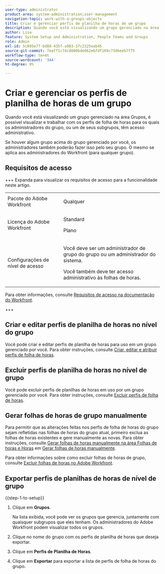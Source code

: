 ```yaml
---
user-type: administrator
product-area: system-administration;user-management
navigation-topic: work-with-a-groups-objects
title: Criar e gerenciar perfis de planilha de horas de um grupo
description: Quando você está visualizando um grupo gerenciado na área Grupos, é possível visualizar e trabalhar com os perfis de folha de horas para os quais os administradores do grupo, ou um de seus subgrupos, têm acesso administrativo.
author: Lisa
feature: System Setup and Administration, People Teams and Groups
role: Admin
exl-id: 5c895e77-bd88-435f-a903-37c2325eab45
source-git-commit: 7eaff1c74cd880bde062e6fdf169c73d6eeb7f75
workflow-type: tm+mt
source-wordcount: '344'
ht-degree: 0%

---
```


# Criar e gerenciar os perfis de planilha de horas de um grupo

<!--
<p data-mc-conditions="QuicksilverOrClassic.Draft mode">Do this to other step articles about objects and groups? Remove steps and point to main article; add group or step in that article. Already done previously for approval processes.</p>
-->

Quando você está visualizando um grupo gerenciado na área Grupos, é possível visualizar e trabalhar com os perfis de folha de horas para os quais os administradores do grupo, ou um de seus subgrupos, têm acesso administrativo.

Se houver algum grupo acima do grupo gerenciado por você, os administradores também poderão fazer isso pelo seu grupo. O mesmo se aplica aos administradores do Workfront (para qualquer grupo).

## Requisitos de acesso

+++ Expanda para visualizar os requisitos de acesso para a funcionalidade neste artigo.

<table style="table-layout:auto"> 
 <col> 
 <col> 
 <tbody> 
  <tr> 
   <td>Pacote do Adobe Workfront</td> 
   <td><p>Qualquer</p></td> 
  </tr> 
  <tr> 
   <td>Licença do Adobe Workfront</td> 
   <td><p>Standard</p>
       <p>Plano</p></td>
  </tr>
  <tr> 
   <td>Configurações de nível de acesso</td> 
   <td><p>Você deve ser um administrador de grupo do grupo ou um administrador do sistema.</p>
   <p>Você também deve ter acesso administrativo às folhas de horas.</p></td>
  </tr>
 </tbody> 
</table>

Para obter informações, consulte [Requisitos de acesso na documentação do Workfront](/help/quicksilver/administration-and-setup/add-users/access-levels-and-object-permissions/access-level-requirements-in-documentation.md).

+++

## Criar e editar perfis de planilha de horas no nível do grupo

Você pode criar e editar perfis de planilha de horas para uso em um grupo gerenciado por você. Para obter instruções, consulte [Criar, editar e atribuir perfis de folha de horas](../../../timesheets/create-and-manage-timesheets/create-timesheet-profiles.md).

## Excluir perfis de planilha de horas no nível de grupo

Você pode excluir perfis de planilhas de horas em uso por um grupo gerenciado por você. Para obter instruções, consulte [Excluir perfis de folha de horas](../../../timesheets/create-and-manage-timesheets/delete-timesheet-profiles.md).

## Gerar folhas de horas de grupo manualmente

Para permitir que as alterações feitas nos perfis de folha de horas do grupo sejam refletidas nas folhas de horas do grupo atual, primeiro exclua as folhas de horas existentes e gere manualmente as novas. Para obter instruções, consulte [Gerar folhas de horas manualmente na área Folhas de horas e Horas](../../../timesheets/create-and-manage-timesheets/manually-generate-timesheets.md#manually) em [Gerar folhas de horas manualmente](../../../timesheets/create-and-manage-timesheets/manually-generate-timesheets.md).

Para obter informações sobre como excluir folhas de horas de grupo, consulte [Excluir folhas de horas no Adobe Workfront](../../../timesheets/create-and-manage-timesheets/delete-timesheets.md).

## Exportar perfis de planilhas de horas de nível de grupo

{{step-1-to-setup}}

1. Clique em **Grupos**.

   Na lista exibida, você pode ver os grupos que gerencia, juntamente com quaisquer subgrupos que eles tenham. Os administradores do Adobe Workfront podem visualizar todos os grupos.

1. Clique no nome do grupo com os perfis de planilha de horas que deseja exportar.
1. Clique em **Perfis de Planilha de Horas**.
1. Clique em **Exportar** para exportar a lista de perfis de folha de horas do grupo.
